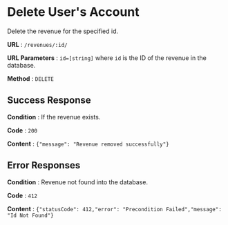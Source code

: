 # Delete User's Account

Delete the revenue for the specified id.

**URL** : `/revenues/:id/`

**URL Parameters** : `id=[string]` where `id` is the ID of the revenue in the
database.

**Method** : `DELETE`

## Success Response

**Condition** : If the revenue exists.

**Code** : `200`

**Content** : `{"message": "Revenue removed successfully"}`

## Error Responses

**Condition** : Revenue not found into the database.

**Code** : `412 `

**Content** : `{"statusCode": 412,"error": "Precondition Failed","message": "Id Not Found"}`
